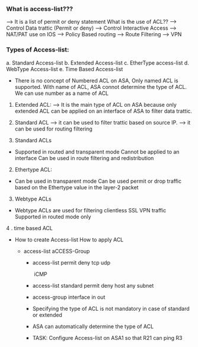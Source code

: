 ### What is access-list???

  --> It is a list of permit or deny statement
What is the use of ACL??
	--> Control Data trattic (Permit or deny)
	--> Control Interactive Access
	--> NAT/PAT use on IOS
	--> Policy Based routing
	--> Route Filtering
	--> VPN

### Types of Access-list:

a. Standard Access-list
b. Extended Access-list
c. EtherType access-list
d. WebType Access-list
e. Time Based Access-list

- There is no concept of Numbered ACL on ASA, Only named ACL
  is supported. With name of ACL, ASA connot determine the
  type of ACL. We can use number as a name of ACL

1. Extended ACL:
      --> It is the main type of ACL on ASA because only extended ACL can be applied on an
   interface of ASA to filter data trattic.

2. Standard ACL
--> it can be used to filter trattic based on source IP.
--> it can be used for routing filtering
4. Standard ACLs

- Supported in routed and transparent mode
  Cannot be applied to an interface
  Can be used in route filtering and redistribution

2. Ethertype ACL:

- Can be used in transparent mode
  Can be used permit or drop traffic based on the Ethertype value
  in the layer-2 packet

3. Webtype ACLs

- Webtype ACLs are used for filtering clientless SSL VPN traffic
  Supported in routed mode only

 4 . time based ACL


- How to create Access-list  How to apply ACL

  - access-list                aCCESS-Group

    - access-list <name> <type> permit <sprotocol> <sre-ip> <src-p ort> <dest-ip> <dest-prt>
                                                    deny tcp 
                                    													 udp

      ​														iCMP

    -   access-list <name> standard permit <src-ip>
                                                      deny host
                                                               any
                                                               subnet

    -  access-group <name> <direction> interface <nameif>
                                              in
                                             out

    - Specifying the type of ACL is not mandatory in case of standard or extended

    -  ASA can automatically determine the type of ACL

    -   TASK: Configure Access-list on ASA1 so that R21 can ping R3
